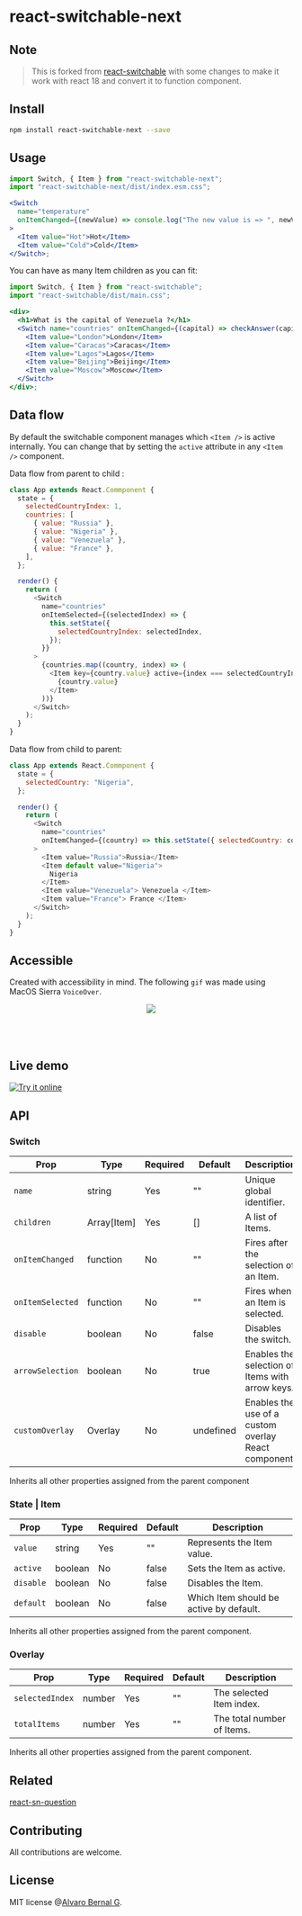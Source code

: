# react-switchable-next

## Note

> This is forked from [react-switchable](https://github.com/AlvaroBernalG/?react-switchable) with some changes to make it work with react 18 and convert it to function component.

## Install

```bash
npm install react-switchable-next --save
```

## Usage

```jsx
import Switch, { Item } from "react-switchable-next";
import "react-switchable-next/dist/index.esm.css";

<Switch
  name="temperature"
  onItemChanged={(newValue) => console.log("The new value is => ", newValue)}
>
  <Item value="Hot">Hot</Item>
  <Item value="Cold">Cold</Item>
</Switch>;
```

You can have as many Item children as you can fit:

```jsx
import Switch, { Item } from "react-switchable";
import "react-switchable/dist/main.css";

<div>
  <h1>What is the capital of Venezuela ?</h1>
  <Switch name="countries" onItemChanged={(capital) => checkAnswer(capital)}>
    <Item value="London">London</Item>
    <Item value="Caracas">Caracas</Item>
    <Item value="Lagos">Lagos</Item>
    <Item value="Beijing">Beijing</Item>
    <Item value="Moscow">Moscow</Item>
  </Switch>
</div>;
```

## Data flow

By default the switchable component manages which `<Item />` is active internally. You can change that by setting the `active` attribute in any `<Item />` component.

Data flow from parent to child :

```js
class App extends React.Commponent {
  state = {
    selectedCountryIndex: 1,
    countries: [
      { value: "Russia" },
      { value: "Nigeria" },
      { value: "Venezuela" },
      { value: "France" },
    ],
  };

  render() {
    return (
      <Switch
        name="countries"
        onItemSelected={(selectedIndex) => {
          this.setState({
            selectedCountryIndex: selectedIndex,
          });
        }}
      >
        {countries.map((country, index) => (
          <Item key={country.value} active={index === selectedCountryIndex} value={country.value}>
            {country.value}
          </Item>
        ))}
      </Switch>
    );
  }
}
```

Data flow from child to parent:

```js
class App extends React.Commponent {
  state = {
    selectedCountry: "Nigeria",
  };

  render() {
    return (
      <Switch
        name="countries"
        onItemChanged={(country) => this.setState({ selectedCountry: country })}
      >
        <Item value="Russia">Russia</Item>
        <Item default value="Nigeria">
          Nigeria
        </Item>
        <Item value="Venezuela"> Venezuela </Item>
        <Item value="France"> France </Item>
      </Switch>
    );
  }
}
```

## Accessible

Created with accessibility in mind. The following `gif` was made using MacOS
Sierra `VoiceOver`.

<p align="center">
  <img src="https://lab.alvarobg.com/react-switchable/assets/accessible.gif"/>
  <br><br>
  <br><br>
</p>

## Live demo

[![Try it online](https://codesandbox.io/static/img/play-codesandbox.svg)](https://codesandbox.io/s/react-switchable-alvarobernalg-lp823)

## API

### Switch

| Prop             | Type        | Required | Default   | Description                                          |
| ---------------- | ----------- | -------- | --------- | ---------------------------------------------------- |
| `name`           | string      | Yes      | ""        | Unique global identifier.                            |
| `children`       | Array[Item] | Yes      | []        | A list of Items.                                     |
| `onItemChanged`  | function    | No       | ""        | Fires after the selection of an Item.                |
| `onItemSelected` | function    | No       | ""        | Fires when an Item is selected.                      |
| `disable`        | boolean     | No       | false     | Disables the switch.                                 |
| `arrowSelection` | boolean     | No       | true      | Enables the selection of Items with arrow keys.      |
| `customOverlay`  | Overlay     | No       | undefined | Enables the use of a custom overlay React component. |

Inherits all other properties assigned from the parent component

### State | Item

| Prop      | Type    | Required | Default | Description                             |
| --------- | ------- | -------- | ------- | --------------------------------------- |
| `value`   | string  | Yes      | ""      | Represents the Item value.              |
| `active`  | boolean | No       | false   | Sets the Item as active.                |
| `disable` | boolean | No       | false   | Disables the Item.                      |
| `default` | boolean | No       | false   | Which Item should be active by default. |

Inherits all other properties assigned from the parent component.

### Overlay

| Prop            | Type   | Required | Default | Description                |
| --------------- | ------ | -------- | ------- | -------------------------- |
| `selectedIndex` | number | Yes      | ""      | The selected Item index.   |
| `totalItems`    | number | Yes      | ""      | The total number of Items. |

Inherits all other properties assigned from the parent component.

## Related

[react-sn-question](https://github.com/AlvaroBernalG/react-sn-question)

## Contributing

All contributions are welcome.

## License

MIT license @[Alvaro Bernal G](https://alvarobg.com).
